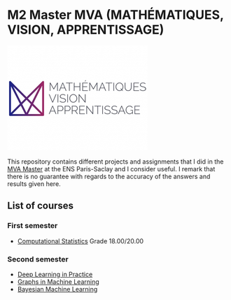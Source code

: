 # M2 Master MVA (MATHÉMATIQUES, VISION, APPRENTISSAGE)
![header](logo_mva_935x701.jpg)

This repository contains different projects and assignments that I did in the [MVA Master](https://www.master-mva.com) at the ENS Paris-Saclay and I consider useful. I remark that there is no guarantee with regards to the accuracy of the answers and results given here. 

## List of courses
### First semester

* [Computational Statistics](Computational) Grade 18.00/20.00

### Second semester
* [Deep Learning in Practice](https://github.com/israfelsr/assignments-mva/tree/main/dl-in-practice)
* [Graphs in Machine Learning](graphs-ml)
* [Bayesian Machine Learning](https://github.com/israfelsr/assignments-mva/tree/main/dl-in-practice)
